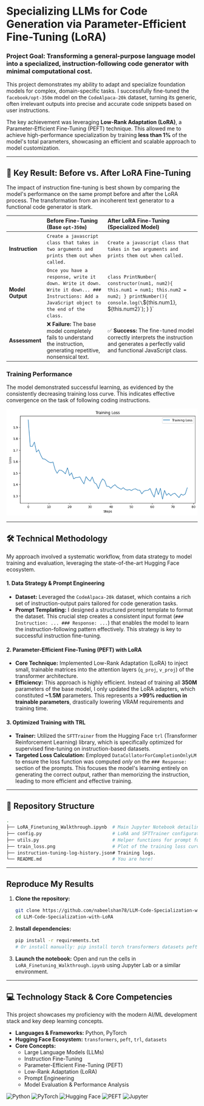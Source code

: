 # Specializing LLMs for Code Generation via Parameter-Efficient Fine-Tuning (LoRA)

### Project Goal: Transforming a general-purpose language model into a specialized, instruction-following code generator with minimal computational cost.

This project demonstrates my ability to adapt and specialize foundation models for complex, domain-specific tasks. I successfully fine-tuned the `facebook/opt-350m` model on the `CodeAlpaca-20k` dataset, turning its generic, often irrelevant outputs into precise and accurate code snippets based on user instructions.

The key achievement was leveraging **Low-Rank Adaptation (LoRA)**, a Parameter-Efficient Fine-Tuning (PEFT) technique. This allowed me to achieve high-performance specialization by training **less than 1%** of the model's total parameters, showcasing an efficient and scalable approach to model customization.

---

## 🚀 Key Result: Before vs. After LoRA Fine-Tuning

The impact of instruction fine-tuning is best shown by comparing the model's performance on the same prompt before and after the LoRA process. The transformation from an incoherent text generator to a functional code generator is stark.

| | Before Fine-Tuning (Base `opt-350m`) | After LoRA Fine-Tuning (Specialized Model) |
| :--- | :--- | :--- |
| **Instruction** | `Create a javascript class that takes in two arguments and prints them out when called.` | `Create a javascript class that takes in two arguments and prints them out when called.` |
| **Model Output** | `Once you have a response, write it down. Write it down. Write it down... ### Instructions: Add a JavaScript object to the end of the class.` | `class PrintNumber{ constructor(num1, num2){ this.num1 = num1; this.num2 = num2; } printNumber(){ console.log(\`${this.num1}, ${this.num2}\`); } }` |
| **Assessment** | ❌ **Failure:** The base model completely fails to understand the instruction, generating repetitive, nonsensical text. | ✅ **Success:** The fine-tuned model correctly interprets the instruction and generates a perfectly valid and functional JavaScript class. |

### Training Performance

The model demonstrated successful learning, as evidenced by the consistently decreasing training loss curve. This indicates effective convergence on the task of following coding instructions.

![Training Loss Curve](train_loss.png)

---

## 🛠️ Technical Methodology

My approach involved a systematic workflow, from data strategy to model training and evaluation, leveraging the state-of-the-art Hugging Face ecosystem.

#### 1. Data Strategy & Prompt Engineering
-   **Dataset:** Leveraged the `CodeAlpaca-20k` dataset, which contains a rich set of instruction-output pairs tailored for code generation tasks.
-   **Prompt Templating:** I designed a structured prompt template to format the dataset. This crucial step creates a consistent input format (`### Instruction: ... ### Response: ...`) that enables the model to learn the instruction-following pattern effectively. This strategy is key to successful instruction fine-tuning.

#### 2. Parameter-Efficient Fine-Tuning (PEFT) with LoRA
-   **Core Technique:** Implemented Low-Rank Adaptation (LoRA) to inject small, trainable matrices into the attention layers (`q_proj`, `v_proj`) of the transformer architecture.
-   **Efficiency:** This approach is highly efficient. Instead of training all **350M** parameters of the base model, I only updated the LoRA adapters, which constituted **~1.5M** parameters. This represents a **>99% reduction in trainable parameters**, drastically lowering VRAM requirements and training time.

#### 3. Optimized Training with TRL
-   **Trainer:** Utilized the `SFTTrainer` from the Hugging Face `trl` (Transformer Reinforcement Learning) library, which is specifically optimized for supervised fine-tuning on instruction-based datasets.
-   **Targeted Loss Calculation:** Employed `DataCollatorForCompletionOnlyLM` to ensure the loss function was computed *only* on the `### Response:` section of the prompts. This focuses the model's learning entirely on generating the correct output, rather than memorizing the instruction, leading to more efficient and effective training.

---

## 📂 Repository Structure
```bash
.
├── LoRA_Finetuning_Walkthrough.ipynb  # Main Jupyter Notebook detailing the end-to-end workflow.
├── config.py                          # LoRA and SFTTrainer configuration parameters.
├── utils.py                           # Helper functions for prompt formatting and evaluation.
├── train_loss.png                     # Plot of the training loss curve.
├── instruction-tuning-log-history.json# Training logs.
└── README.md                          # You are here!
```

---

## Reproduce My Results

1.  **Clone the repository:**
    ```bash
    git clone https://github.com/nabeelshan78/LLM-Code-Specialization-with-LoRA.git
    cd LLM-Code-Specialization-with-LoRA
    ```

2.  **Install dependencies:**
    ```bash
    pip install -r requirements.txt 
    # Or install manually: pip install torch transformers datasets peft trl
    ```

3.  **Launch the notebook:**
    Open and run the cells in `LoRA_Finetuning_Walkthrough.ipynb` using Jupyter Lab or a similar environment.

---

## 💻 Technology Stack & Core Competencies

This project showcases my proficiency with the modern AI/ML development stack and key deep learning concepts.

-   **Languages & Frameworks:** Python, PyTorch
-   **Hugging Face Ecosystem:** `transformers`, `peft`, `trl`, `datasets`
-   **Core Concepts:**
    -   Large Language Models (LLMs)
    -   Instruction Fine-Tuning
    -   Parameter-Efficient Fine-Tuning (PEFT)
    -   Low-Rank Adaptation (LoRA)
    -   Prompt Engineering
    -   Model Evaluation & Performance Analysis

![Python](https://img.shields.io/badge/Python-3.8%2B-blue.svg?style=for-the-badge&logo=python)
![PyTorch](https://img.shields.io/badge/PyTorch-2.0%2B-ee4c2c.svg?style=for-the-badge&logo=pytorch)
![Hugging Face](https://img.shields.io/badge/%F0%9F%A4%97%20Hugging%20Face-Ecosystem-yellow.svg?style=for-the-badge)
![PEFT](https://img.shields.io/badge/PEFT-LoRA-orange.svg?style=for-the-badge)
![Jupyter](https://img.shields.io/badge/Jupyter-Lab-f37626.svg?style=for-the-badge&logo=jupyter)
